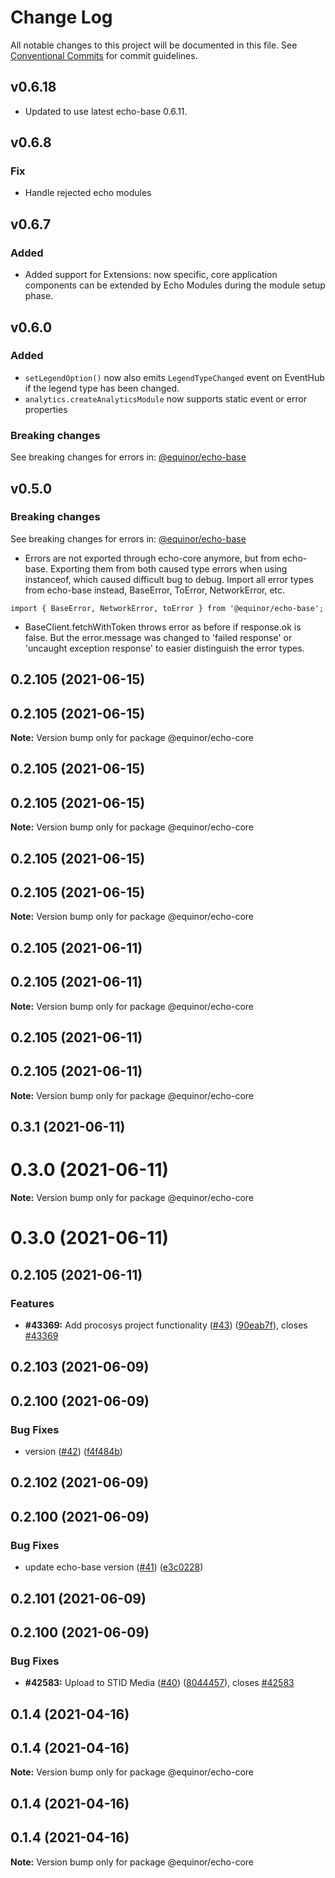 # Change Log

All notable changes to this project will be documented in this file.
See [Conventional Commits](https://conventionalcommits.org) for commit guidelines.

## v0.6.18

- Updated to use latest echo-base 0.6.11.

## v0.6.8

### Fix

- Handle rejected echo modules

## v0.6.7

### Added
- Added support for Extensions: now specific, core application components can be extended by Echo Modules during the module setup phase.

## v0.6.0
### Added
-   `setLegendOption()` now also emits `LegendTypeChanged` event on EventHub if the legend type has been changed.
-   `analytics.createAnalyticsModule` now supports static event or error properties
### Breaking changes
See breaking changes for errors in: [@equinor/echo-base](https://github.com/equinor/EchoCore/blob/main/packages/echo-base)
## v0.5.0

### Breaking changes
See breaking changes for errors in: [@equinor/echo-base](https://github.com/equinor/EchoCore/blob/main/packages/echo-base)

-   Errors are not exported through echo-core anymore, but from echo-base. Exporting them from both caused type errors when using instanceof, which caused difficult bug to debug. Import all error types from echo-base instead, BaseError, ToError, NetworkError, etc.

```
import { BaseError, NetworkError, toError } from '@equinor/echo-base';
```

-   BaseClient.fetchWithToken throws error as before if response.ok is false. But the error.message was changed to 'failed response' or 'uncaught exception response' to easier distinguish the error types.


## 0.2.105 (2021-06-15)



## 0.2.105 (2021-06-15)

**Note:** Version bump only for package @equinor/echo-core





## 0.2.105 (2021-06-15)



## 0.2.105 (2021-06-15)

**Note:** Version bump only for package @equinor/echo-core





## 0.2.105 (2021-06-15)



## 0.2.105 (2021-06-15)

**Note:** Version bump only for package @equinor/echo-core





## 0.2.105 (2021-06-11)



## 0.2.105 (2021-06-11)

**Note:** Version bump only for package @equinor/echo-core





## 0.2.105 (2021-06-11)



## 0.2.105 (2021-06-11)

**Note:** Version bump only for package @equinor/echo-core





## 0.3.1 (2021-06-11)



# 0.3.0 (2021-06-11)

**Note:** Version bump only for package @equinor/echo-core





# 0.3.0 (2021-06-11)



## 0.2.105 (2021-06-11)


### Features

* **#43369:** Add procosys project functionality ([#43](https://github.com/equinor/EchoCore/issues/43)) ([90eab7f](https://github.com/equinor/EchoCore/commit/90eab7f549a05ebf27a4ffdf54ff8f16abedfac9)), closes [#43369](https://github.com/equinor/EchoCore/issues/43369)





## 0.2.103 (2021-06-09)



## 0.2.100 (2021-06-09)


### Bug Fixes

* version ([#42](https://github.com/equinor/EchoCore/issues/42)) ([f4f484b](https://github.com/equinor/EchoCore/commit/f4f484b5fcf4c34014d7d503caef438114adf138))





## 0.2.102 (2021-06-09)



## 0.2.100 (2021-06-09)


### Bug Fixes

* update echo-base version ([#41](https://github.com/equinor/EchoCore/issues/41)) ([e3c0228](https://github.com/equinor/EchoCore/commit/e3c022898af693fcd00eeb2f555da927ef5c1fa6))





## 0.2.101 (2021-06-09)



## 0.2.100 (2021-06-09)


### Bug Fixes

* **#42583:** Upload to STID Media ([#40](https://github.com/equinor/EchoCore/issues/40)) ([8044457](https://github.com/equinor/EchoCore/commit/8044457e8150b3fdfa97afd117111be2017f39cb)), closes [#42583](https://github.com/equinor/EchoCore/issues/42583)





## 0.1.4 (2021-04-16)



## 0.1.4 (2021-04-16)

**Note:** Version bump only for package @equinor/echo-core





## 0.1.4 (2021-04-16)



## 0.1.4 (2021-04-16)

**Note:** Version bump only for package @equinor/echo-core
